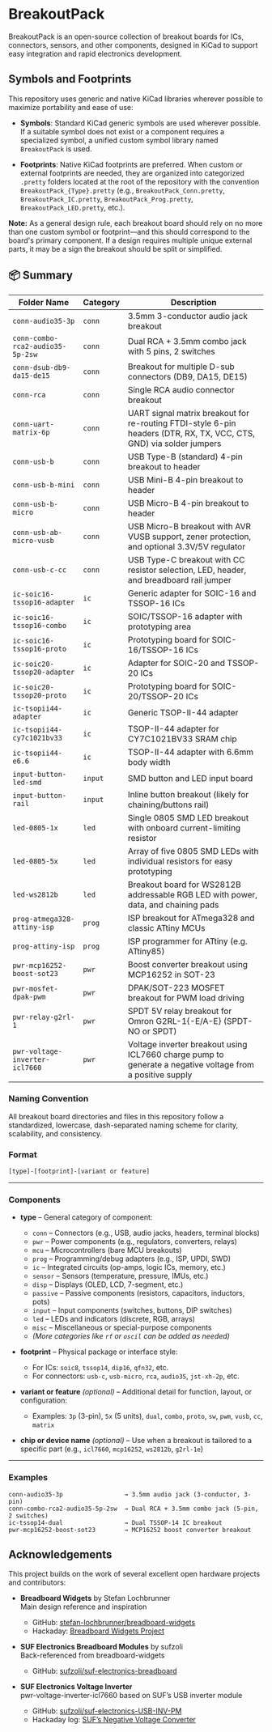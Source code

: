 # BreakoutPack

BreakoutPack is an open-source collection of breakout boards for ICs, connectors, sensors, and other components, designed in KiCad to support easy integration and rapid electronics development.

## Symbols and Footprints

This repository uses generic and native KiCad libraries wherever possible to maximize portability and ease of use:

- **Symbols**: Standard KiCad generic symbols are used wherever possible. If a suitable symbol does not exist or a component requires a specialized symbol, a unified custom symbol library named `BreakoutPack` is used.

- **Footprints**: Native KiCad footprints are preferred. When custom or external footprints are needed, they are organized into categorized `.pretty` folders located at the root of the repository with the convention `BreakoutPack_{Type}.pretty` (e.g., `BreakoutPack_Conn.pretty`, `BreakoutPack_IC.pretty`, `BreakoutPack_Prog.pretty`, `BreakoutPack_LED.pretty`, etc.).

**Note:** As a general design rule, each breakout board should rely on no more than one custom symbol or footprint—and this should correspond to the board's primary component. If a design requires multiple unique external parts, it may be a sign the breakout should be split or simplified.

## 📦 Summary

| Folder Name                      | Category | Description                                                                                                         |
| -------------------------------- | -------- | ------------------------------------------------------------------------------------------------------------------- |
| `conn-audio35-3p`                | `conn`   | 3.5mm 3-conductor audio jack breakout                                                                               |
| `conn-combo-rca2-audio35-5p-2sw` | `conn`   | Dual RCA + 3.5mm combo jack with 5 pins, 2 switches                                                                 |
| `conn-dsub-db9-da15-de15`        | `conn`   | Breakout for multiple D-sub connectors (DB9, DA15, DE15)                                                            |
| `conn-rca`                       | `conn`   | Single RCA audio connector breakout                                                                                 |
| `conn-uart-matrix-6p`            | `conn`   | UART signal matrix breakout for re-routing FTDI-style 6-pin headers (DTR, RX, TX, VCC, CTS, GND) via solder jumpers |
| `conn-usb-b`                     | `conn`   | USB Type-B (standard) 4-pin breakout to header                                                                      |
| `conn-usb-b-mini`                | `conn`   | USB Mini-B 4-pin breakout to header                                                                                 |
| `conn-usb-b-micro`               | `conn`   | USB Micro-B 4-pin breakout to header                                                                                |
| `conn-usb-ab-micro-vusb`         | `conn`   | USB Micro-B breakout with AVR VUSB support, zener protection, and optional 3.3V/5V regulator                        |
| `conn-usb-c-cc`                  | `conn`   | USB Type-C breakout with CC resistor selection, LED, header, and breadboard rail jumper                             |
| `ic-soic16-tssop16-adapter`      | `ic`     | Generic adapter for SOIC-16 and TSSOP-16 ICs                                                                        |
| `ic-soic16-tssop16-combo`        | `ic`     | SOIC/TSSOP-16 adapter with prototyping area                                                                         |
| `ic-soic16-tssop16-proto`        | `ic`     | Prototyping board for SOIC-16/TSSOP-16 ICs                                                                          |
| `ic-soic20-tssop20-adapter`      | `ic`     | Adapter for SOIC-20 and TSSOP-20 ICs                                                                                |
| `ic-soic20-tssop20-proto`        | `ic`     | Prototyping board for SOIC-20/TSSOP-20 ICs                                                                          |
| `ic-tsopii44-adapter`            | `ic`     | Generic TSOP-II-44 adapter                                                                                          |
| `ic-tsopii44-cy7c1021bv33`       | `ic`     | TSOP-II-44 adapter for CY7C1021BV33 SRAM chip                                                                       |
| `ic-tsopii44-e6.6`               | `ic`     | TSOP-II-44 adapter with 6.6mm body width                                                                            |
| `input-button-led-smd`           | `input`  | SMD button and LED input board                                                                                      |
| `input-button-rail`              | `input`  | Inline button breakout (likely for chaining/buttons rail)                                                           |
| `led-0805-1x`                    | `led`    | Single 0805 SMD LED breakout with onboard current-limiting resistor                                                 |
| `led-0805-5x`                    | `led`    | Array of five 0805 SMD LEDs with individual resistors for easy prototyping                                          |
| `led-ws2812b`                    | `led`    | Breakout board for WS2812B addressable RGB LED with power, data, and chaining pads                                  |
| `prog-atmega328-attiny-isp`      | `prog`   | ISP breakout for ATmega328 and classic ATtiny MCUs                                                                  |
| `prog-attiny-isp`                | `prog`   | ISP programmer for ATtiny (e.g. ATtiny85)                                                                           |
| `pwr-mcp16252-boost-sot23`       | `pwr`    | Boost converter breakout using MCP16252 in SOT-23                                                                   |
| `pwr-mosfet-dpak-pwm`            | `pwr`    | DPAK/SOT-223 MOSFET breakout for PWM load driving                                                                   |
| `pwr-relay-g2rl-1`               | `pwr`    | SPDT 5V relay breakout for Omron G2RL-1{-E/A-E} (SPDT-NO or SPDT)                                                   |
| `pwr-voltage-inverter-icl7660`   | `pwr`    | Voltage inverter breakout using ICL7660 charge pump to generate a negative voltage from a positive supply           |

### Naming Convention

All breakout board directories and files in this repository follow a standardized, lowercase, dash-separated naming scheme for clarity, scalability, and consistency.

### Format

```bash
[type]-[footprint]-[variant or feature]
```

---

### Components

- **type** – General category of component:

  - `conn` – Connectors (e.g., USB, audio jacks, headers, terminal blocks)
  - `pwr` – Power components (e.g., regulators, converters, relays)
  - `mcu` – Microcontrollers (bare MCU breakouts)
  - `prog` – Programming/debug adapters (e.g., ISP, UPDI, SWD)
  - `ic` – Integrated circuits (op-amps, logic ICs, memory, etc.)
  - `sensor` – Sensors (temperature, pressure, IMUs, etc.)
  - `disp` – Displays (OLED, LCD, 7-segment, etc.)
  - `passive` – Passive components (resistors, capacitors, inductors, pots)
  - `input` – Input components (switches, buttons, DIP switches)
  - `led` – LEDs and indicators (discrete, RGB, arrays)
  - `misc` – Miscellaneous or special-purpose components
  - _(More categories like `rf` or `oscil` can be added as needed)_

- **footprint** – Physical package or interface style:

  - For ICs: `soic8`, `tssop14`, `dip16`, `qfn32`, etc.
  - For connectors: `usb-c`, `usb-micro`, `rca`, `audio35`, `jst-xh-2p`, etc.

- **variant or feature** _(optional)_ – Additional detail for function, layout, or configuration:

  - Examples: `3p` (3-pin), `5x` (5 units), `dual`, `combo`, `proto`, `sw`, `pwm`, `vusb`, `cc`, `matrix`

- **chip or device name** _(optional)_ – Use when a breakout is tailored to a specific part (e.g., `icl7660`, `mcp16252`, `ws2812b`, `g2rl-1e`)

---

### Examples

```text
conn-audio35-3p                 → 3.5mm audio jack (3-conductor, 3-pin)
conn-combo-rca2-audio35-5p-2sw  → Dual RCA + 3.5mm combo jack (5-pin, 2 switches)
ic-tssop14-dual                 → Dual TSSOP-14 IC breakout
pwr-mcp16252-boost-sot23        → MCP16252 boost converter breakout
```

## Acknowledgements

This project builds on the work of several excellent open hardware projects and contributors:

- **Breadboard Widgets** by Stefan Lochbrunner  
  Main design reference and inspiration

  - GitHub: [stefan-lochbrunner/breadboard-widgets](https://github.com/stefan-lochbrunner/breadboard-widgets)
  - Hackaday: [Breadboard Widgets Project](https://hackaday.io/project/6332-breadboard-widgets)

- **SUF Electronics Breadboard Modules** by sufzoli  
  Back-referenced from breadboard-widgets

  - GitHub: [sufzoli/suf-electronics-breadboard](https://github.com/sufzoli/suf-electronics-breadboard)

- **SUF Electronics Voltage Inverter**  
  pwr-voltage-inverter-icl7660 based on SUF’s USB inverter module
  - GitHub: [sufzoli/suf-electronics-USB-INV-PM](https://github.com/sufzoli/suf-electronics-USB-INV-PM)
  - Hackaday log: [SUF’s Negative Voltage Converter](https://hackaday.io/project/6332-breadboard-widgets/log/22127-sufs-negative-voltage-converter)
